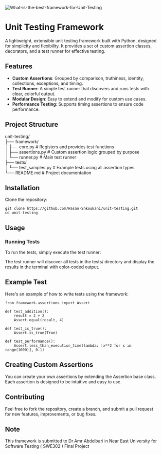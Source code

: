 ![What-is-the-best-framework-for-Unit-Testing](https://github.com/user-attachments/assets/b346ba98-f47e-4aa2-921d-f0ae75f3f233)

# Unit Testing Framework

A lightweight, extensible unit testing framework built with Python, designed for simplicity and flexibility. It provides a set of custom assertion classes, decorators, and a test runner for effective testing.

## Features

- **Custom Assertions**: Grouped by comparison, truthiness, identity, collections, exceptions, and timing.
- **Test Runner**: A simple test runner that discovers and runs tests with clear, colorful output.
- **Modular Design**: Easy to extend and modify for custom use cases.
- **Performance Testing**: Supports timing assertions to ensure code performance.

## Project Structure

unit-testing/  
├── framework/  
│   ├── core.py         # Registers and provides test functions  
│   ├── assertions.py   # Custom assertion logic grouped by purpose  
│   └── runner.py       # Main test runner  
├── tests/  
│   └── test_samples.py # Example tests using all assertion types  
└── README.md           # Project documentation  

## Installation

Clone the repository:

```
git clone https://github.com/Hasan-Shkoukani/unit-testing.git  
cd unit-testing
```

## Usage
### Running Tests
To run the tests, simply execute the test runner:


The test runner will discover all tests in the tests/ directory and display the results in the terminal with color-coded output.

## Example Test
Here's an example of how to write tests using the framework:

```
from framework.assertions import Assert

def test_addition():
    result = 2 + 2
    Assert.equal(result, 4)

def test_is_true():
    Assert.is_true(True)

def test_performance():
    Assert.less_than_execution_time(lambda: [x**2 for x in range(1000)], 0.1)
```

## Creating Custom Assertions
You can create your own assertions by extending the Assertion base class. Each assertion is designed to be intuitive and easy to use.

## Contributing
Feel free to fork the repository, create a branch, and submit a pull request for new features, improvements, or bug fixes.

## Note
This framework is submitted to Dr Amr Abdelbari in Near East University for Software Testing ( SWE302 ) Final Project
